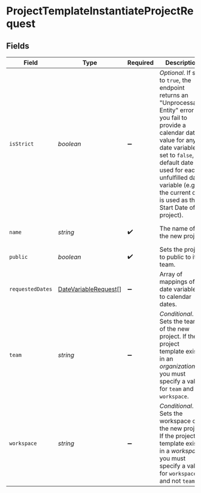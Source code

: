 # ProjectTemplateInstantiateProjectRequest


## Fields

| Field                                                                                                                                                                                                                                                                                                | Type                                                                                                                                                                                                                                                                                                 | Required                                                                                                                                                                                                                                                                                             | Description                                                                                                                                                                                                                                                                                          | Example                                                                                                                                                                                                                                                                                              |
| ---------------------------------------------------------------------------------------------------------------------------------------------------------------------------------------------------------------------------------------------------------------------------------------------------- | ---------------------------------------------------------------------------------------------------------------------------------------------------------------------------------------------------------------------------------------------------------------------------------------------------- | ---------------------------------------------------------------------------------------------------------------------------------------------------------------------------------------------------------------------------------------------------------------------------------------------------- | ---------------------------------------------------------------------------------------------------------------------------------------------------------------------------------------------------------------------------------------------------------------------------------------------------- | ---------------------------------------------------------------------------------------------------------------------------------------------------------------------------------------------------------------------------------------------------------------------------------------------------- |
| `isStrict`                                                                                                                                                                                                                                                                                           | *boolean*                                                                                                                                                                                                                                                                                            | :heavy_minus_sign:                                                                                                                                                                                                                                                                                   | *Optional*. If set to `true`, the endpoint returns an "Unprocessable Entity" error if you fail to provide a calendar date value for any date variable. If set to `false`, a default date is used for each unfulfilled date variable (e.g., the current date is used as the Start Date of a project). | true                                                                                                                                                                                                                                                                                                 |
| `name`                                                                                                                                                                                                                                                                                               | *string*                                                                                                                                                                                                                                                                                             | :heavy_check_mark:                                                                                                                                                                                                                                                                                   | The name of the new project.                                                                                                                                                                                                                                                                         | New Project Name                                                                                                                                                                                                                                                                                     |
| `public`                                                                                                                                                                                                                                                                                             | *boolean*                                                                                                                                                                                                                                                                                            | :heavy_check_mark:                                                                                                                                                                                                                                                                                   | Sets the project to public to its team.                                                                                                                                                                                                                                                              | true                                                                                                                                                                                                                                                                                                 |
| `requestedDates`                                                                                                                                                                                                                                                                                     | [DateVariableRequest](../../models/shared/datevariablerequest.md)[]                                                                                                                                                                                                                                  | :heavy_minus_sign:                                                                                                                                                                                                                                                                                   | Array of mappings of date variables to calendar dates.                                                                                                                                                                                                                                               |                                                                                                                                                                                                                                                                                                      |
| `team`                                                                                                                                                                                                                                                                                               | *string*                                                                                                                                                                                                                                                                                             | :heavy_minus_sign:                                                                                                                                                                                                                                                                                   | *Conditional*. Sets the team of the new project. If the project template exists in an _organization_, you must specify a value for `team` and not `workspace`.                                                                                                                                       | 12345                                                                                                                                                                                                                                                                                                |
| `workspace`                                                                                                                                                                                                                                                                                          | *string*                                                                                                                                                                                                                                                                                             | :heavy_minus_sign:                                                                                                                                                                                                                                                                                   | *Conditional*. Sets the workspace of the new project. If the project template exists in a _workspace_, you must specify a value for `workspace` and not `team`.                                                                                                                                      | 12345                                                                                                                                                                                                                                                                                                |
